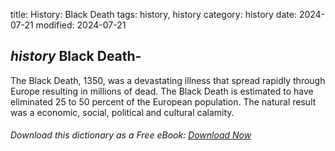 title: History: Black Death
tags: history, history
category: history
date: 2024-07-21
modified: 2024-07-21

## _history_  Black Death-
The Black Death,   1350,
 was a devastating
  illness that spread rapidly through Europe resulting in millions of
  dead.  The Black Death is estimated to have eliminated 25 to 50
  percent of the European population.  The natural result was a
  economic, social, political and cultural calamity.

###### Download *this* dictionary as a Free eBook: [Download Now]({static}static/SerfHistoryDictionary.pdf)


